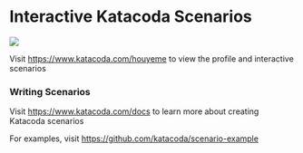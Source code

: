 # Interactive Katacoda Scenarios

[![](http://shields.katacoda.com/katacoda/houyeme/count.svg)](https://www.katacoda.com/houyeme "Get your profile on Katacoda.com")

Visit https://www.katacoda.com/houyeme to view the profile and interactive scenarios

### Writing Scenarios
Visit https://www.katacoda.com/docs to learn more about creating Katacoda scenarios

For examples, visit https://github.com/katacoda/scenario-example
